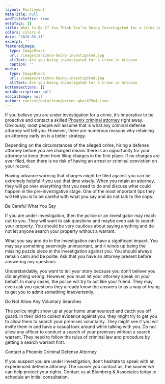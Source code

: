 ```yaml
---
layout: PostLayout
metaTitle: null
addTitleSuffix: true
metaTags: []
title: What to Do If You Think You’re Being Investigated for a Crime in Phoenix?
colors: colors-d
date: '2020-06-11'
excerpt: ''
featuredImage:
  type: ImageBlock
  url: /images/arizona-being-investigated.jpg
  altText: Are you being investigated for a crime in Arizona
  caption: ''
media:
  type: ImageBlock
  url: /images/arizona-being-investigated.jpg
  altText: Are you being investigated for a crime in Arizona
bottomSections: []
metaDescription: null
socialImage: null
author: content/data/team/person-qkxt493m4.json
---
```


If you believe you are under investigation for a crime, it’s imperative to be proactive and contact a skilled [Phoenix criminal attorney](https://www.azblumberglaw.com/phoenix-criminal-attorney/) right away. Obviously, most people will assume that is what any criminal defense attorney will tell you. However, there are numerous reasons why retaining an attorney early on is a better strategy.

Depending on the circumstances of the alleged crime, hiring a defense attorney before you are charged means there is an opportunity for your attorney to keep them from filing charges in the first place. If no charges are ever filed, then there is no risk of having an arrest or criminal conviction on your record.

Having advance warning that charges might be filed against you can be extremely helpful if you use that time wisely. When you retain an attorney, they will go over everything that you need to do and discuss what could happen in the pre-investigative stage. One of the most important tips they will tell you is to be careful with what you say and do not talk to the cops.

Be Careful What You Say

If you are under investigation, then the police or an investigator may reach out to you. They will want to ask questions and maybe even ask to search your property. You should be very cautious about saying anything and do not let anyone search your property without a warrant.

What you say and do in the investigation can have a significant impact. You may say something seemingly unimportant, and it winds up being the missing puzzle piece in the investigation against you. You should always remain calm and be polite. Ask that you have an attorney present before answering any questions.

Understandably, you want to tell your story because you don’t believe you did anything wrong. However, you must let your attorney speak on your behalf. In many cases, the police will try to act like your friend. They may even ask you questions they already know the answers to as a way of trying to get you to admit something inadvertently.

Do Not Allow Any Voluntary Searches

The police might show up at your home unannounced and catch you off guard. In their bid to collect evidence against you, they might try to get you to allow them to search your premises voluntarily. They might see if you will invite them in and have a casual look around while talking with you. Do not allow any officer to conduct a search of your premises without a search warrant. They need to follow the rules of criminal law and procedure by getting a search warrant first.

Contact a Phoenix Criminal Defense Attorney

If you suspect you are under investigation, don’t hesitate to speak with an experienced defense attorney. The sooner you contact us, the sooner we can help protect your rights. Contact us at Blumberg & Associates today to schedule an initial consultation.

